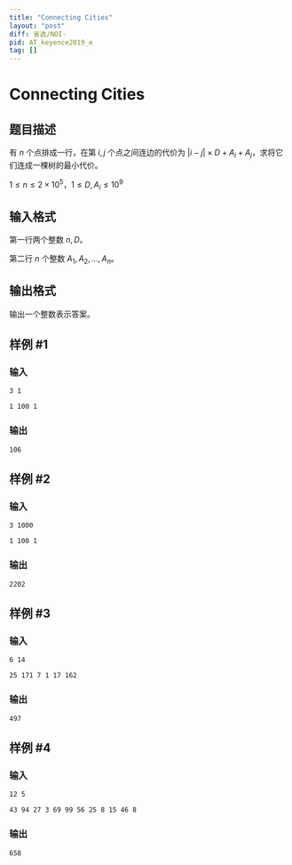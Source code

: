```yaml
---
title: "Connecting Cities"
layout: "post"
diff: 省选/NOI-
pid: AT_keyence2019_e
tag: []
---
```


# Connecting Cities

## 题目描述

有 $n$ 个点排成一行，在第 $i,j$ 个点之间连边的代价为 $|i-j| \times D+A_i+A_j$，求将它们连成一棵树的最小代价。

$1 \leq n \leq 2\times 10^5$，$1 \leq D,A_i \leq 10^9$

## 输入格式

第一行两个整数 $n,D$。

第二行 $n$ 个整数 $A_1,A_2,\dots,A_n$。

## 输出格式

输出一个整数表示答案。

## 样例 #1

### 输入

```
3 1
1 100 1
```

### 输出

```
106
```

## 样例 #2

### 输入

```
3 1000
1 100 1
```

### 输出

```
2202
```

## 样例 #3

### 输入

```
6 14
25 171 7 1 17 162
```

### 输出

```
497
```

## 样例 #4

### 输入

```
12 5
43 94 27 3 69 99 56 25 8 15 46 8
```

### 输出

```
658
```

